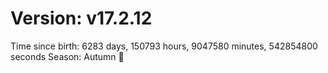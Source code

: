 # Version: v17.2.12
Time since birth: 6283 days, 150793 hours, 9047580 minutes, 542854800 seconds
Season: Autumn 🍁
